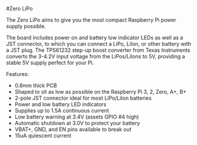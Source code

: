 <!--
---
name: Zero LiPo
class: board
type: power
formfactor: Custom
image: 'zero-lipo.png'
manufacturer: Pimoroni
description: LiPo/LiIon power supply shim for Raspberry Pi
url: https://shop.pimoroni.com/products/zero-lipo
buy: https://shop.pimoroni.com/products/zero-lipo
pincount: 8
eeprom: no
power: external
pin:
  '7':
    name: Battery Low
    mode: input
    active: high
-->
#Zero LiPo

The Zero LiPo aims to give you the most compact Raspberry Pi power supply possible.

The board includes power on and battery low indicator LEDs as well as a JST connector, to which you can connect a LiPo, LiIon, or other battery with a JST plug. The TPS61232 step-up boost converter from Texas Instruments converts the 3-4.2V input voltage from the LiPos/LiIons to 5V, providing a stable 5V supply perfect for your Pi.

Features:

* 0.8mm thick PCB
* Shaped to sit as low as possible on the Raspberry Pi 3, 2, Zero, A+, B+
* 2-pole JST connector ideal for most LiPo/LiIon batteries
* Power and low battery LED indicators
* Supplies up to 1.5A continuous current
* Low battery warning at 3.4V (assets GPIO #4 high)
* Automatic shutdown at 3.0V to protect your battery
* VBAT+, GND, and EN pins available to break out
* 15uA quiescent current
